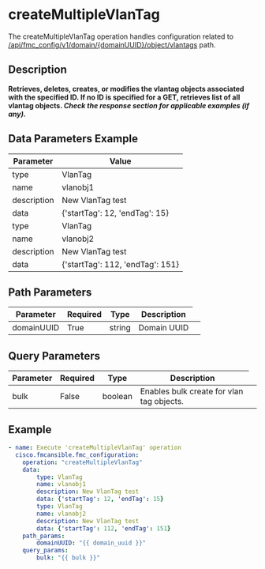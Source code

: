 # createMultipleVlanTag

The createMultipleVlanTag operation handles configuration related to [/api/fmc_config/v1/domain/{domainUUID}/object/vlantags](/paths//api/fmc_config/v1/domain/{domain_uuid}/object/vlantags.md) path.&nbsp;
## Description
**Retrieves, deletes, creates, or modifies the vlantag objects associated with the specified ID. If no ID is specified for a GET, retrieves list of all vlantag objects. _Check the response section for applicable examples (if any)._**

## Data Parameters Example
| Parameter | Value |
| --------- | -------- |
| type | VlanTag |
| name | vlanobj1 |
| description | New VlanTag test |
| data | {'startTag': 12, 'endTag': 15} |
| type | VlanTag |
| name | vlanobj2 |
| description | New VlanTag test |
| data | {'startTag': 112, 'endTag': 151} |

## Path Parameters
| Parameter | Required | Type | Description |
| --------- | -------- | ---- | ----------- |
| domainUUID | True | string <td colspan=3> Domain UUID |

## Query Parameters
| Parameter | Required | Type | Description |
| --------- | -------- | ---- | ----------- |
| bulk | False | boolean <td colspan=3> Enables bulk create for vlan tag objects. |

## Example
```yaml
- name: Execute 'createMultipleVlanTag' operation
  cisco.fmcansible.fmc_configuration:
    operation: "createMultipleVlanTag"
    data:
        type: VlanTag
        name: vlanobj1
        description: New VlanTag test
        data: {'startTag': 12, 'endTag': 15}
        type: VlanTag
        name: vlanobj2
        description: New VlanTag test
        data: {'startTag': 112, 'endTag': 151}
    path_params:
        domainUUID: "{{ domain_uuid }}"
    query_params:
        bulk: "{{ bulk }}"

```